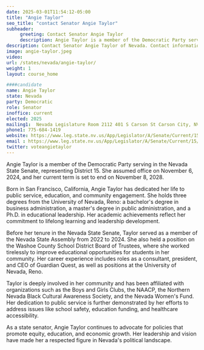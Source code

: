 ```yaml
---
date: 2025-03-01T11:54:12-05:00
title: "Angie Taylor"
seo_title: "contact Senator Angie Taylor"
subheader:
     greeting: Contact Senator Angie Taylor
     description: Angie Taylor is a member of the Democratic Party serving in the Nevada State Senate, representing District 15. She assumed office on November 6, 2024, and her current term is set to end on November 8, 2028.
description: Contact Senator Angie Taylor of Nevada. Contact information for Angie Taylor includes email address, phone number, and mailing address.
image: angie-taylor.jpeg
video:
url: /states/nevada/angie-taylor/
weight: 1
layout: course_home

####candidate
name: Angie Taylor
state: Nevada
party: Democratic
role: Senator
inoffice: current
elected: 2025
mailing1:  Nevada Legislature Room 2112 401 S Carson St Carson City, NV 89701-4747
phone1: 775-684-1419
website: https://www.leg.state.nv.us/App/Legislator/A/Senate/Current/15/
email : https://www.leg.state.nv.us/App/Legislator/A/Senate/Current/15/
twitter: voteangietaylor
---
```

Angie Taylor is a member of the Democratic Party serving in the Nevada State Senate, representing District 15. She assumed office on November 6, 2024, and her current term is set to end on November 8, 2028.

Born in San Francisco, California, Angie Taylor has dedicated her life to public service, education, and community engagement. She holds three degrees from the University of Nevada, Reno: a bachelor's degree in business administration, a master's degree in public administration, and a Ph.D. in educational leadership. Her academic achievements reflect her commitment to lifelong learning and leadership development.

Before her tenure in the Nevada State Senate, Taylor served as a member of the Nevada State Assembly from 2022 to 2024. She also held a position on the Washoe County School District Board of Trustees, where she worked tirelessly to improve educational opportunities for students in her community. Her career experience includes roles as a consultant, president, and CEO of Guardian Quest, as well as positions at the University of Nevada, Reno.

Taylor is deeply involved in her community and has been affiliated with organizations such as the Boys and Girls Clubs, the NAACP, the Northern Nevada Black Cultural Awareness Society, and the Nevada Women's Fund. Her dedication to public service is further demonstrated by her efforts to address issues like school safety, education funding, and healthcare accessibility.

As a state senator, Angie Taylor continues to advocate for policies that promote equity, education, and economic growth. Her leadership and vision have made her a respected figure in Nevada's political landscape.
